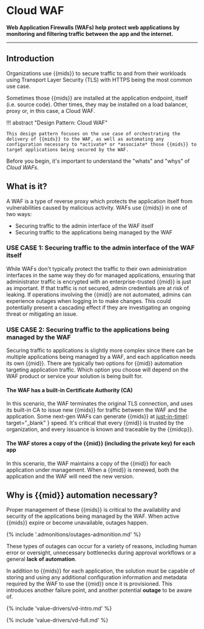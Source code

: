 #  Cloud WAF

**Web Application Firewalls (WAFs) help protect web applications by monitoring and filtering traffic between the app and the internet.**

---

## Introduction

Organizations use {{mids}} to secure traffic to and from their workloads using Transport Layer Security (TLS) with HTTPS being the most common use case.

Sometimes those {{mids}} are installed at the application endpoint, itself (i.e. source code). 
Other times, they may be installed on a load balancer, proxy or, in this case, a Cloud WAF.

!!! abstract "Design Pattern: Cloud WAF"

    This design pattern focuses on the use case of orchestrating the delivery of {{mids}} to the WAF, as well as automating any configuration necessary to *activate* or *associate* those {{mids}} to target applications being secured by the WAF.

Before you begin, it's important to understand the "whats" and "whys" of *Cloud WAFs*. 

## What is it?

A WAF is a type of reverse proxy which protects the application itself from vulnerabilities caused by malicious activity.
WAFs use {{mids}} in one of two ways:

- Securing traffic to the admin interface of the WAF itself
- Securing traffic to the applications being managed by the WAF

### USE CASE 1: Securing traffic to the admin interface of the WAF itself

While WAFs don't typically protect the traffic to their own administration interfaces in the same way they do for managed applications, ensuring that administrator traffic is encrypted with an enterprise-trusted {{mid}} is just as important.
If that traffic is not secured, admin credentials are at risk of leaking.
If operations involving the {{mid}} are not automated, admins can experience outages when logging in to make changes.
This could potentially present a cascading effect if they are investigating an ongoing threat or mitigating an issue.

### USE CASE 2: Securing traffic to the applications being managed by the WAF

Securing traffic to applications is slightly more complex since there can be multiple applications being managed by a WAF, and each application needs its own {{mid}}.
There are typically two options for {{mid}} automation targeting application traffic.
Which option you choose will depend on the WAF product or service your solution is being built for.

#### The WAF has a built-in Certificate Authority (CA)

In this scenario, the WAF terminates the original TLS connection, and uses its built-in CA to issue new {{mids}} for traffic between the WAF and the application.
Some next-gen WAFs can generate {{mids}} at [just-in-time](https://www.ssh.com/academy/iam/just-in-time-access){: target="_blank" } speed.
It's critical that every {{mid}} is trusted by the organization, and every issuance is known and traceable by the {{midcp}}. 

#### The WAF stores a copy of the {{mid}} (including the private key) for each app

In this scenario, the WAF maintains a copy of the {{mid}} for each application under management.
When a {{mid}} is renewed, both the application and the WAF will need the new version.

## Why is {{mid}} automation necessary?

Proper management of these {{mids}} is critical to the availability and security of the applications being managed by the WAF.
When active {{mids}} expire or become unavailable, outages happen.

{% include '.admonitions/outages-admonition.md' %}

These types of outages can occur for a variety of reasons, including human error or oversight, unnecessary bottlenecks during approval workflows or a general **lack of automation**.

In addition to {{mids}} for each application, the solution must be capable of storing and using any additional configuration information and metadata required by the WAF to use the {{mid}} once it is provisioned.
This introduces another failure point, and another potential <span class="red-highlight">**outage**</span> to be aware of.

{% include 'value-drivers/vd-intro.md' %}

{% include 'value-drivers/vd-full.md' %}